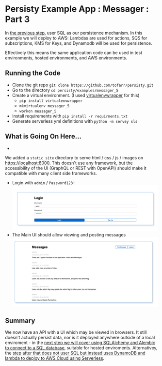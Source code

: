 # Persisty Example App : Messager : Part 3

In [the previous step](../messager_5), user SQL as our persistence mechanism.
In this example we will deploy to AWS: Lambdas are used for actions, SQS for 
subscriptions, KMS for Keys, and Dynamodb will be used for persistence.

Effectively this means the same application code can be used in test environments,
hosted environments, and AWS environments.

## Running the Code

* Clone the git repo `git clone https://github.com/tofarr/persisty.git`
* Go to the directory `cd persisty/examples/messager_5`
* Create a virtual environment. (I used [virtualenvwrapper](https://virtualenvwrapper.readthedocs.io/en/latest/)
  for this)
  * `pip install virtualenvwrapper`
  * `mkvirtualenv messager_5`
  * `workon messager_5`
* Install requirements with `pip install -r requirments.txt`
* Generate serverless yml definitions with `python -m servey sls`

## What is Going On Here...

* 

We added a `static_site` directory to serve html / css / js / images on 
[https://localhost:8000](https://localhost:8000). This doesn't use any framework, but the
accessibility of the UI (GraphQL or REST with OpenAPI) should make it compatible with
many client side frameworks.

* Login with `admin` / `Password123!` ![Login](readme/login.png)
* The Main UI should allow viewing and posting messages ![Main UI](readme/main_ui.png)

## Summary

We now have an API with a UI which may be viewed in browsers. It still doesn't actually
persist data, nor is it deployed anywhere outside of a local enviroment - in the 
[next step we will cover using SQLAlchemy and Alembic to connect to a SQL database](../messager_4),
suitable for hosted enviroments. Alternativey, the [step after that does not user SQL
but instead uses DynamoDB and lambda to deploy to AWS Cloud using Serverless](../messager_5).